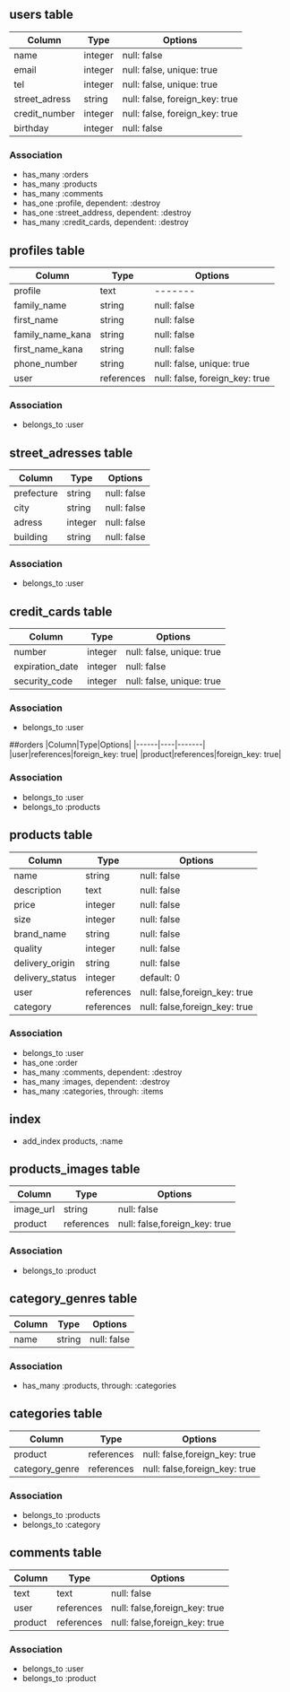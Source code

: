 ## users table

|Column|Type|Options|
|------|----|-------|
|name|integer|null: false|
|email|integer|null: false, unique: true|
|tel|integer|null: false, unique: true|
|street_adress|string|null: false, foreign_key: true|
|credit_number|integer|null: false, foreign_key: true|
|birthday|integer|null: false|

### Association
- has_many :orders
- has_many :products
- has_many :comments
- has_one :profile, dependent: :destroy
- has_one :street_address, dependent: :destroy
- has_many :credit_cards, dependent: :destroy




## profiles table
|Column|Type|Options|
|------|----|-------|
|profile|text|-------|
|family_name|string|null: false|
|first_name|string|null: false|
|family_name_kana|string|null: false|
|first_name_kana|string|null: false|
|phone_number|string|null: false, unique: true|
|user|references|null: false, foreign_key: true|

### Association
- belongs_to :user




## street_adresses table

|Column|Type|Options|
|------|----|-------|
|prefecture|string|null: false|
|city|string|null: false|
|adress|integer|null: false|
|building|string|null: false|

### Association
- belongs_to :user




## credit_cards table

|Column|Type|Options|
|------|----|-------|
|number|integer|null: false, unique: true|
|expiration_date|integer|null: false|
|security_code|integer|null: false, unique: true|

### Association
- belongs_to :user




##orders
|Column|Type|Options|
|------|----|-------|
|user|references|foreign_key: true|
|product|references|foreign_key: true|
### Association
- belongs_to :user
- belongs_to :products



## products table

|Column|Type|Options|
|------|----|-------|
|name|string|null: false|
|description|text|null: false|
|price|integer|null: false|
|size|integer|null: false|
|brand_name|string|null: false|
|quality|integer|null: false|
|delivery_origin|string|null: false|
|delivery_status|integer|default: 0|
|user|references|null: false,foreign_key: true|
|category|references|null: false,foreign_key: true|

### Association
- belongs_to :user
- has_one :order
- has_many :comments, dependent: :destroy
- has_many :images, dependent: :destroy
- has_many :categories, through: :items

## index
- add_index products, :name



## products_images table
|Column|Type|Options|
|------|----|-------|
|image_url|string|null: false|
|product|references|null: false,foreign_key: true|


### Association
- belongs_to :product




## category_genres table
|Column|Type|Options|
|------|----|-------|
|name|string|null: false|

### Association
- has_many :products, through: :categories




## categories table
|Column|Type|Options|
|------|----|-------|
|product|references|null: false,foreign_key: true|
|category_genre|references|null: false,foreign_key: true|

### Association
- belongs_to :products
- belongs_to :category




## comments table
|Column|Type|Options|
|------|----|-------|
|text|text|null: false|
|user|references|null: false,foreign_key: true|
|product|references|null: false,foreign_key: true|

### Association
- belongs_to :user
- belongs_to :product